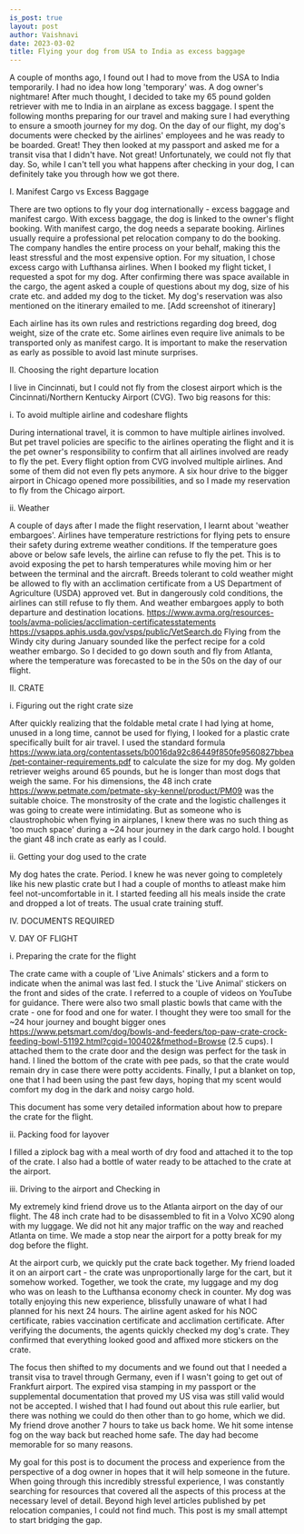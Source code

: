 ```yaml
---
is_post: true
layout: post
author: Vaishnavi
date: 2023-03-02
title: Flying your dog from USA to India as excess baggage
---
```


A couple of months ago, I found out I had to move from the USA to India temporarily. I had no idea how long 'temporary' was. A dog owner's nightmare! After much thought, I decided to take my 65 pound golden retriever with me to India in an airplane as excess baggage. I spent the following months preparing for our travel and making sure I had everything to ensure a smooth journey for my dog. On the day of our flight, my dog's documents were checked by the airlines' employees and he was ready to be boarded. Great! They then looked at my passport and asked me for a transit visa that I didn't have. Not great! Unfortunately, we could not fly that day. So, while I can't tell you what happens after checking in your dog, I can definitely take you through how we got there. 

I. Manifest Cargo vs Excess Baggage

There are two options to fly your dog internationally - excess baggage and manifest cargo. With excess baggage, the dog is linked to the owner's flight booking. With manifest cargo, the dog needs a separate booking. Airlines usually require a professional pet relocation company to do the booking. The company handles the entire process on your behalf, making this the least stressful and the most expensive option. For my situation, I chose excess cargo with Lufthansa airlines. When I booked my flight ticket, I requested a spot for my dog. After confirming there was space available in the cargo, the agent asked a couple of questions about my dog, size of his crate etc. and added my dog to the ticket. My dog's reservation was also mentioned on the itinerary emailed to me.
[Add screenshot of itinerary]

Each airline has its own rules and restrictions regarding dog breed, dog weight, size of the crate etc. Some airlines even require live animals to be transported only as manifest cargo. It is important to make the reservation as early as possible to avoid last minute surprises.
 

II. Choosing the right departure location

I live in Cincinnati, but I could not fly from the closest airport which is the Cincinnati/Northern Kentucky Airport (CVG). Two big reasons for this: 

i. To avoid multiple airline and codeshare flights

During international travel, it is common to have multiple airlines involved. But pet travel policies are specific to the airlines operating the flight and it is the pet owner's responsibility to confirm that all airlines involved are ready to fly the pet. Every flight option from CVG involved multiple airlines. And some of them did not even fly pets anymore. A six hour drive to the bigger airport in Chicago opened more possibilities, and so I made my reservation to fly from the Chicago airport. 

ii. Weather

A couple of days after I made the flight reservation, I learnt about 'weather embargoes'. Airlines have temperature restrictions for flying pets to ensure their safety during extreme weather conditions. If the temperature goes above or below safe levels, the airline can refuse to fly the pet. This is to avoid exposing the pet to harsh temperatures while moving him or her between the terminal and the aircraft. Breeds tolerant to cold weather might be allowed to fly with an acclimation certificate from a US Department of Agriculture (USDA) approved vet. But in dangerously cold conditions, the airlines can still refuse to fly them. And weather embargoes apply to both departure and destination locations.
https://www.avma.org/resources-tools/avma-policies/acclimation-certificatesstatements
https://vsapps.aphis.usda.gov/vsps/public/VetSearch.do
Flying from the Windy city during January sounded like the perfect recipe for a cold weather embargo. So I decided to go down south and fly from Atlanta, where the temperature was forecasted to be in the 50s on the day of our flight.  

 
II. CRATE

i. Figuring out the right crate size

After quickly realizing that the foldable metal crate I had lying at home, unused in a long time, cannot be used for flying, I looked for a plastic crate specifically built for air travel. I used the standard formula https://www.iata.org/contentassets/b0016da92c86449f850fe9560827bbea/pet-container-requirements.pdf to calculate the size for my dog. My golden retriever weighs around 65 pounds, but he is longer than most dogs that weigh the same. For his dimensions, the 48 inch crate https://www.petmate.com/petmate-sky-kennel/product/PM09 was the suitable choice. The monstrosity of the crate and the logistic challenges it was going to create were intimidating. But as someone who is claustrophobic when flying in airplanes, I knew there was no such thing as 'too much space' during a ~24 hour journey in the dark cargo hold. I bought the giant 48 inch crate as early as I could.    

ii. Getting your dog used to the crate

My dog hates the crate. Period. I knew he was never going to completely like his new plastic crate but I had a couple of months to atleast make him feel not-uncomfortable in it. I started feeding all his meals inside the crate and dropped a lot of treats. The usual crate training stuff. 


IV. DOCUMENTS REQUIRED


V. DAY OF FLIGHT

i. Preparing the crate for the flight 

The crate came with a couple of 'Live Animals' stickers and a form to indicate when the animal was last fed. I stuck the 'Live Animal' stickers on the front and sides of the crate. I referred to a couple of videos on YouTube for guidance. There were also two small plastic bowls that came with the crate - one for food and one for water. I thought they were too small for the ~24 hour journey and bought bigger ones https://www.petsmart.com/dog/bowls-and-feeders/top-paw-crate-crock-feeding-bowl-51192.html?cgid=100402&fmethod=Browse (2.5 cups). I attached them to the crate door and the design was perfect for the task in hand. I lined the bottom of the crate with pee pads, so that the crate would remain dry in case there were potty accidents. Finally, I put a blanket on top, one that I had been using the past few days, hoping that my scent would comfort my dog in the dark and noisy cargo hold.

This document has some very detailed information about how to prepare the crate for the flight.

ii. Packing food for layover

I filled a ziplock bag with a meal worth of dry food and attached it to the top of the crate. I also had a bottle of water ready to be attached to the crate at the airport.

iii. Driving to the airport and Checking in

My extremely kind friend drove us to the Atlanta airport on the day of our flight. The 48 inch crate had to be disassembled to fit in a Volvo XC90 along with my luggage. We did not hit any major traffic on the way and reached Atlanta on time. We made a stop near the airport for a potty break for my dog before the flight. 

At the airport curb, we quickly put the crate back together. My friend loaded it on an airport cart - the crate was unproportionally large for the cart, but it somehow worked. Together, we took the crate, my luggage and my dog who was on leash to the Lufthansa economy check in counter. My dog was totally enjoying this new experience, blissfully unaware of what I had planned for his next 24 hours. The airline agent asked for his NOC certificate, rabies vaccination certificate and acclimation certificate. After verifying the documents, the agents quickly checked my dog's crate. They confirmed that everything looked good and affixed more stickers on the crate.  

The focus then shifted to my documents and we found out that I needed a transit visa to travel through Germany, even if I wasn't going to get out of Frankfurt airport. The expired visa stamping in my passport or the supplemental documentation that proved my US visa was still valid would not be accepted. I wished that I had found out about this rule earlier, but there was nothing we could do then other than to go home, which we did. My friend drove another 7 hours to take us back home. We hit some intense fog on the way back but reached home safe. The day had become memorable for so many reasons.


My goal for this post is to document the process and experience from the perspective of a dog owner in hopes that it will help someone in the future. When going through this incredibly stressful experience, I was constantly searching for resources that covered all the aspects of this process at the necessary level of detail. Beyond high level articles published by pet relocation companies, I could not find much. This post is my small attempt to start bridging the gap.  




